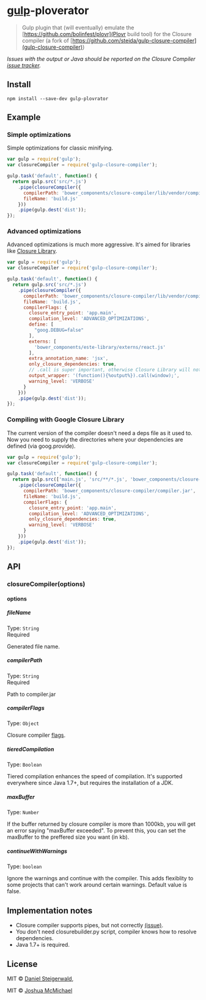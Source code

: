 # [gulp](http://gulpjs.com)-ploverator
> Gulp plugin that (will eventually) emulate the [https://github.com/bolinfest/plovr](Plovr build tool) for the Closure compiler
(a fork of [https://github.com/steida/gulp-closure-compiler](gulp-closure-compiler))

*Issues with the output or Java should be reported on the Closure Compiler [issue tracker](https://github.com/google/closure-compiler/issues).*

## Install

```
npm install --save-dev gulp-plovrator
```

## Example

### Simple optimizations

Simple optimizations for classic minifying.

```js
var gulp = require('gulp');
var closureCompiler = require('gulp-closure-compiler');

gulp.task('default', function() {
  return gulp.src('src/*.js')
    .pipe(closureCompiler({
      compilerPath: 'bower_components/closure-compiler/lib/vendor/compiler.jar',
      fileName: 'build.js'
    }))
    .pipe(gulp.dest('dist'));
});
```

### Advanced optimizations

Advanced optimizations is much more aggressive. It's aimed for libraries like [Closure Library](https://developers.google.com/closure/library/).

```js
var gulp = require('gulp');
var closureCompiler = require('gulp-closure-compiler');

gulp.task('default', function() {
  return gulp.src('src/*.js')
    .pipe(closureCompiler({
      compilerPath: 'bower_components/closure-compiler/lib/vendor/compiler.jar',
      fileName: 'build.js',
      compilerFlags: {
        closure_entry_point: 'app.main',
        compilation_level: 'ADVANCED_OPTIMIZATIONS',
        define: [
          "goog.DEBUG=false"
        ],
        externs: [
          'bower_components/este-library/externs/react.js'
        ],
        extra_annotation_name: 'jsx',
        only_closure_dependencies: true,
        // .call is super important, otherwise Closure Library will not work in strict mode.
        output_wrapper: '(function(){%output%}).call(window);',
        warning_level: 'VERBOSE'
      }
    }))
    .pipe(gulp.dest('dist'));
});
```

### Compiling with Google Closure Library

The current version of the compiler doesn't need a deps file as it used to. Now you need to supply the directories where your dependencies are defined (via goog.provide).

```js
var gulp = require('gulp');
var closureCompiler = require('gulp-closure-compiler');

gulp.task('default', function() {
  return gulp.src(['main.js', 'src/**/*.js', 'bower_components/closure-library/closure/goog/**/*.js'])
    .pipe(closureCompiler({
      compilerPath: 'bower_components/closure-compiler/compiler.jar',
      fileName: 'build.js',
      compilerFlags: {
        closure_entry_point: 'app.main',
        compilation_level: 'ADVANCED_OPTIMIZATIONS',
        only_closure_dependencies: true,
        warning_level: 'VERBOSE'
      }
    }))
    .pipe(gulp.dest('dist'));
});
```


## API

### closureCompiler(options)

#### options

##### fileName

Type: `String`  
Required

Generated file name.

##### compilerPath

Type: `String`  
Required

Path to compiler.jar

##### compilerFlags

Type: `Object`  

Closure compiler [flags](https://github.com/jmcmichael/gulp-plovrator/blob/master/flags.txt).

##### tieredCompilation

Type: `Boolean`  

Tiered compilation enhances the speed of compilation. It's supported everywhere since Java 1.7+, but requires the installation of a JDK.

##### maxBuffer

Type: `Number` 

If the buffer returned by closure compiler is more than 1000kb, you will get an error saying "maxBuffer exceeded". To prevent this, you can set the maxBuffer to the preffered size you want (in kb).

##### continueWithWarnings

Type: `boolean` 

Ignore the warnings and continue with the compiler.  This adds flexiblity to some projects that can't work around certain warnings.  Default value is false.

## Implementation notes

- Closure compiler supports pipes, but not correctly [(issue)](https://code.google.com/p/closure-compiler/issues/detail?id=1292).
- You don't need closurebuilder.py script, compiler knows how to resolve dependencies.
- Java 1.7+ is required.

## License

MIT © [Daniel Steigerwald](https://github.com/steida),

MIT © [Joshua McMichael](https://github.com/jmcmichael)
